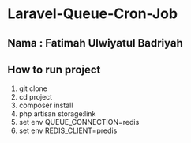 # Laravel-Queue-Cron-Job
## Nama : Fatimah Ulwiyatul Badriyah

## How to run project
1. git clone
2. cd project
3. composer install
4. php artisan storage:link
5. set env QUEUE_CONNECTION=redis
6. set env REDIS_CLIENT=predis
